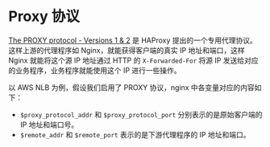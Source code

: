 # Proxy 协议

[The PROXY protocol - Versions 1 & 2](http://www.haproxy.org/download/1.8/doc/proxy-protocol.txt) 是 HAProxy 提出的一个专用代理协议。
这样上游的代理程序如 Nginx，就能获得客户端的真实 IP 地址和端口，这样 Nginx 就能将这个源 IP 地址通过 HTTP 的 `X-Forwarded-For` 将源 IP 发送给对应的业务程序，业务程序就能使用这个 IP 进行一些操作。

以 AWS NLB 为例，假设我们启用了 PROXY 协议，nginx 中各变量对应的内容如下：

- `$proxy_protocol_addr` 和 `$proxy_protocol_port` 分别表示的是原始客户端的 IP 地址和端口号。
- `$remote_addr` 和 `$remote_port` 表示的是下游代理程序的 IP 地址和端口。


